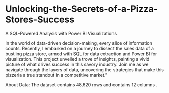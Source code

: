 # Unlocking-the-Secrets-of-a-Pizza-Stores-Success
A SQL-Powered Analysis with Power BI Visualizations

In the world of data-driven decision-making, every slice of information counts. Recently, I embarked on a journey to dissect the sales data of a bustling pizza store, armed with SQL for data extraction and Power BI for visualization. This project unveiled a trove of insights, painting a vivid picture of what drives success in this savory industry. Join me as we navigate through the layers of data, uncovering the strategies that make this pizzeria a true standout in a competitive market.”

About Data:
The dataset contains 48,620 rows and contains 12 columns .
